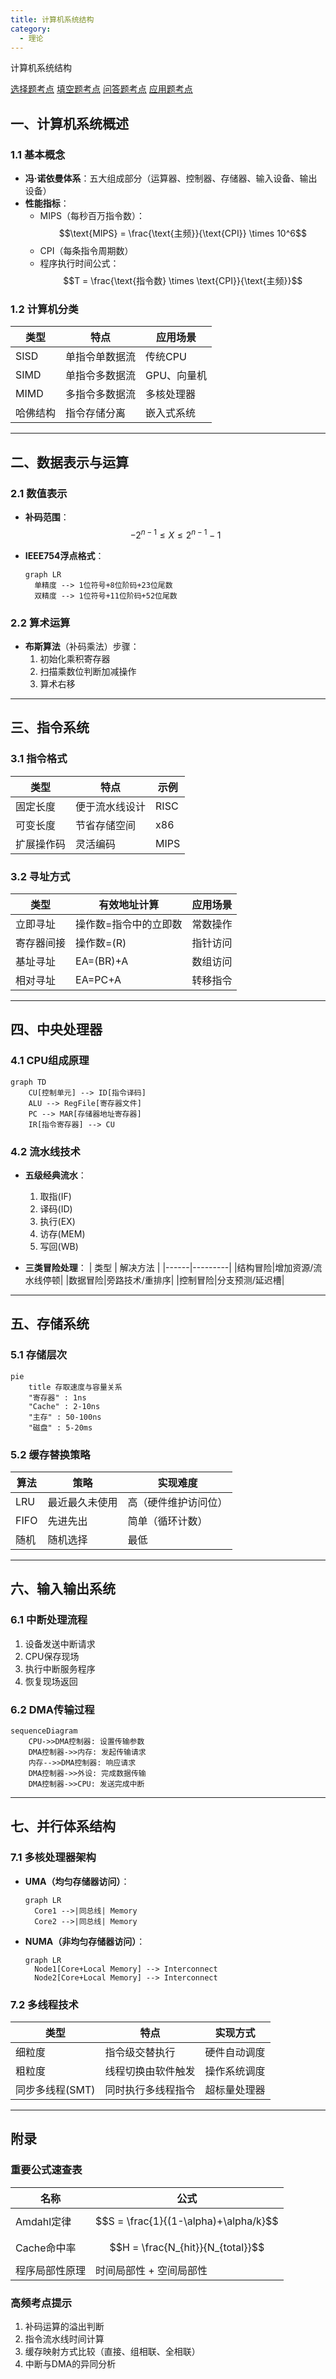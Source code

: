 ```yaml
---
title: 计算机系统结构
category:
  - 理论
---
```


计算机系统结构
<!-- more -->

[选择题考点](选择题.md)
[填空题考点](填空题.md)
[问答题考点](问答题.md)
[应用题考点](应用题.md)

## 一、计算机系统概述

### 1.1 基本概念

- **冯·诺依曼体系**：五大组成部分（运算器、控制器、存储器、输入设备、输出设备）
- **性能指标**：
  - MIPS（每秒百万指令数）：
    $$\text{MIPS} = \frac{\text{主频}}{\text{CPI}} \times 10^6$$
  - CPI（每条指令周期数）
  - 程序执行时间公式：
    $$T = \frac{\text{指令数} \times \text{CPI}}{\text{主频}}$$

### 1.2 计算机分类
| 类型 | 特点 | 应用场景 |
|------|------|---------|
|SISD|单指令单数据流 | 传统CPU |
|SIMD|单指令多数据流 | GPU、向量机 |
|MIMD|多指令多数据流 | 多核处理器 |
|哈佛结构|指令存储分离 | 嵌入式系统 |

---

## 二、数据表示与运算

### 2.1 数值表示
- **补码范围**：
  $$-2^{n-1} \leq X \leq 2^{n-1}-1$$

- **IEEE754浮点格式**：
  ```mermaid
  graph LR
    单精度 --> 1位符号+8位阶码+23位尾数
    双精度 --> 1位符号+11位阶码+52位尾数
  ```

### 2.2 算术运算
- **布斯算法**（补码乘法）步骤：
  1. 初始化乘积寄存器
  2. 扫描乘数位判断加减操作
  3. 算术右移

---

## 三、指令系统

### 3.1 指令格式
| 类型 | 特点 | 示例 |
|------|------|-----|
|固定长度|便于流水线设计 | RISC |
|可变长度|节省存储空间 | x86 |
|扩展操作码|灵活编码 | MIPS |

### 3.2 寻址方式
| 类型 | 有效地址计算 | 应用场景 |
|------|-------------|----------|
|立即寻址|操作数=指令中的立即数 | 常数操作 |
|寄存器间接|操作数=(R) | 指针访问 |
|基址寻址|EA=(BR)+A | 数组访问 |
|相对寻址|EA=PC+A | 转移指令 |

---

## 四、中央处理器

### 4.1 CPU组成原理
```mermaid
graph TD
    CU[控制单元] --> ID[指令译码]
    ALU --> RegFile[寄存器文件]
    PC --> MAR[存储器地址寄存器]
    IR[指令寄存器] --> CU
```

### 4.2 流水线技术
- **五级经典流水**：
  1. 取指(IF)
  2. 译码(ID)
  3. 执行(EX)
  4. 访存(MEM)
  5. 写回(WB)

- **三类冒险处理**：
  | 类型 | 解决方法 |
  |------|---------|
  |结构冒险|增加资源/流水线停顿|
  |数据冒险|旁路技术/重排序|
  |控制冒险|分支预测/延迟槽|

---

## 五、存储系统

### 5.1 存储层次
```mermaid
pie
    title 存取速度与容量关系
    "寄存器" : 1ns
    "Cache" : 2-10ns
    "主存" : 50-100ns
    "磁盘" : 5-20ms
```

### 5.2 缓存替换策略
| 算法 | 策略 | 实现难度 |
|-----|------|---------|
|LRU|最近最久未使用 | 高（硬件维护访问位）|
|FIFO|先进先出 | 简单（循环计数）|
|随机|随机选择 | 最低 |

---

## 六、输入输出系统

### 6.1 中断处理流程
1. 设备发送中断请求
2. CPU保存现场
3. 执行中断服务程序
4. 恢复现场返回

### 6.2 DMA传输过程
```mermaid
sequenceDiagram
    CPU->>DMA控制器: 设置传输参数
    DMA控制器->>内存: 发起传输请求
    内存-->>DMA控制器: 响应请求
    DMA控制器->>外设: 完成数据传输
    DMA控制器->>CPU: 发送完成中断
```

---

## 七、并行体系结构

### 7.1 多核处理器架构
- **UMA（均匀存储器访问）**：
  ```mermaid
  graph LR
    Core1 -->|同总线| Memory
    Core2 -->|同总线| Memory
  ```

- **NUMA（非均匀存储器访问）**：
  ```mermaid
  graph LR
    Node1[Core+Local Memory] --> Interconnect
    Node2[Core+Local Memory] --> Interconnect
  ```

### 7.2 多线程技术
| 类型 | 特点 | 实现方式 |
|------|------|---------|
|细粒度|指令级交替执行 | 硬件自动调度 |
|粗粒度|线程切换由软件触发 | 操作系统调度 |
|同步多线程(SMT)|同时执行多线程指令 | 超标量处理器 |

---

## 附录

### 重要公式速查表
| 名称 | 公式 |
|------|------|
|Amdahl定律| $$S = \frac{1}{(1-\alpha)+\alpha/k}$$ |
|Cache命中率| $$H = \frac{N_{hit}}{N_{total}}$$ |
|程序局部性原理|时间局部性 + 空间局部性 |

### 高频考点提示
1. 补码运算的溢出判断
2. 指令流水线时间计算
3. 缓存映射方式比较（直接、组相联、全相联）
4. 中断与DMA的异同分析
